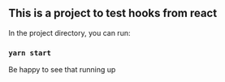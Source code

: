 ## This is a project to test hooks from react

In the project directory, you can run:

### `yarn start`

Be happy to see that running up